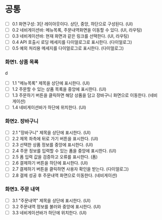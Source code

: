 # 공통

- [ ] 0.1 화면구성: 3단 레이아웃이다. 상단, 중앙, 하단으로 구성된다. (UI)
- [ ] 0.2 네비게이션바: 메뉴목록, 주문내역화면을 이동할 수 있다. (UI, 라우팅)
- [ ] 0.3 네비게이션바: 현재 화면과 같은 링크를 선택한다. (UI, 라우팅)
- [ ] 0.4 API 호출시 로딩 메세지를 다이얼로그로 표시한다. (다이얼로그)
- [ ] 0.5 예외 처리용 메세지를 다이얼로그로 표시한다. (다이얼로그)

### 화면1. 상품 목록

d

- [ ] 1.1 "메뉴목록" 제목을 상단에 표시한다. (UI)
- [ ] 1.2 주문할 수 있는 상품 목록을 중앙에 표시한다. (UI)
- [ ] 1.3 주문하기 버튼을 클릭하면 해당 상품을 담고 장바구니 화면으로 이동한다. (네비게이션)
- [ ] 1.4 네비게이션바가 하단에 위치한다. (UI)

### 화면2. 장바구니

- [ ] 2.1 "장바구니" 제목을 상단에 표시한다. (UI)
- [ ] 2.2 제목 좌측에 뒤로 가기 버튼을 표시한다. (UI)
- [ ] 2.3 선택한 상품 정보를 중앙에 표시한다. (UI)
- [ ] 2.4 주문 정보를 입력할 수 있는 폼을 중앙에 표시한다. (UI)
- [ ] 2.5 폼 입력 값을 검증하고 오류를 표시한다. (폼)
- [ ] 2.6 결제하기 버튼을 하단에 표시한다. (UI)
- [ ] 2.7 결제하기 버튼을 클릭하면 사용자 확인을 받는다. (다이얼로그)
- [ ] 2.8 결제 성공 후 주문내역 화면으로 이동한다. (네비게이션)

### 화면3. 주문 내역

- [ ] 3.1 "주문내역" 제목을 상단에 표시한다. (UI)
- [ ] 3.2 주문내역 정보를 불러와 중앙에 표시한다. (UI)
- [ ] 3.3 네비게이션바가 하단에 위치한다. (UI)
